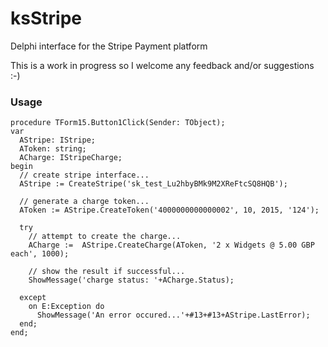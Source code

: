 # ksStripe
Delphi interface for the Stripe Payment platform

This is a work in progress so I welcome any feedback and/or suggestions :-)

### Usage

```
procedure TForm15.Button1Click(Sender: TObject);
var
  AStripe: IStripe;
  AToken: string;
  ACharge: IStripeCharge;
begin
  // create stripe interface...
  AStripe := CreateStripe('sk_test_Lu2hbyBMk9M2XReFtcSQ8HQB');

  // generate a charge token...
  AToken := AStripe.CreateToken('4000000000000002', 10, 2015, '124');

  try
    // attempt to create the charge...
    ACharge :=  AStripe.CreateCharge(AToken, '2 x Widgets @ 5.00 GBP each', 1000);

    // show the result if successful...
    ShowMessage('charge status: '+ACharge.Status);

  except
    on E:Exception do
      ShowMessage('An error occured...'+#13+#13+AStripe.LastError);
  end;
end;
```
